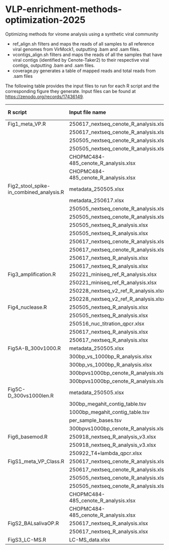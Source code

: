 # VLP-enrichment-methods-optimization-2025
Optimizing methods for virome analysis using a synthetic viral community
- ref_align.sh filters and maps the reads of all samples to all reference viral genomes from VirMock1, outputting .bam and .sam files. 
- vcontigs_align.sh filters and maps the reads of all the samples that have viral contigs (identified by Cenote-Taker2) to their respective viral contigs, outputting .bam and .sam files.
- coverage.py generates a table of mapped reads and total reads from .sam files

The following table provides the input files to run for each R script and the corresponding figure they generate. Input files can be found at https://zenodo.org/records/17436149.

| R script                                | Input file name                       | sheet name           | Figure generated   |
|:----------------------------------------|:--------------------------------------|:---------------------|:-------------------|
| Fig1_meta_VP.R                          | 250617_nextseq_cenote_R_analysis.xlsx | cenote_result        | Fig1               |
|                                         | 250617_nextseq_cenote_R_analysis.xlsx | viral_percentage     |                    |
|                                         | 250505_nextseq_cenote_R_analysis.xlsx | cenote_result        |                    |
|                                         | 250505_nextseq_cenote_R_analysis.xlsx | viral_percentage     |                    |
|                                         | CHOPMC484-485_cenote_R_analysis.xlsx  | cenote_result        |                    |
|                                         | CHOPMC484-485_cenote_R_analysis.xlsx  | viral_percentage     |                    |
| Fig2_stool_spike-in_combined_analysis.R | metadata_250505.xlsx                  | NA                   | Fig2               |
|                                         | metadata_250617.xlsx                  | NA                   |                    |
|                                         | 250505_nextseq_cenote_R_analysis.xlsx | cenote_result        |                    |
|                                         | 250505_nextseq_cenote_R_analysis.xlsx | viral_percentage     |                    |
|                                         | 250505_nextseq_R_analysis.xlsx        | ref_viral_analysis   |                    |
|                                         | 250505_nextseq_R_analysis.xlsx        | ref_viral_percentage |                    |
|                                         | 250617_nextseq_cenote_R_analysis.xlsx | cenote_result        |                    |
|                                         | 250617_nextseq_cenote_R_analysis.xlsx | viral_percentage     |                    |
|                                         | 250617_nextseq_R_analysis.xlsx        | ref_viral_analysis   |                    |
|                                         | 250617_nextseq_R_analysis.xlsx        | ref_viral_percentage |                    |
| Fig3_amplification.R                    | 250221_miniseq_ref_R_analysis.xlsx    | ref_viral_analysis   | Fig3               |
|                                         | 250221_miniseq_ref_R_analysis.xlsx    | ref_viral_percentage |                    |
|                                         | 250228_nextseq_v2_ref_R_analysis.xlsx | ref_viral_analysis   |                    |
|                                         | 250228_nextseq_v2_ref_R_analysis.xlsx | ref_viral_percentage |                    |
| Fig4_nuclease.R                         | 250505_nextseq_R_analysis.xlsx        | ref_viral_analysis   | Fig4               |
|                                         | 250505_nextseq_R_analysis.xlsx        | ref_viral_percentage |                    |
|                                         | 250516_nuc_titration_qpcr.xlsx        | NA                   |                    |
|                                         | 250617_nextseq_R_analysis.xlsx        | ref_viral_analysis   |                    |
|                                         | 250617_nextseq_R_analysis.xlsx        | ref_viral_percentage |                    |
| Fig5A-B_300v1000.R                      | metadata_250505.xlsx                  | NA                   | Fig5A-B            |
|                                         | 300bp_vs_1000bp_R_analysis.xlsx       | ref_viral_analysis   |                    |
|                                         | 300bp_vs_1000bp_R_analysis.xlsx       | ref_viral_percentage |                    |
|                                         | 300bpvs1000bp_cenote_R_analysis.xlsx  | cenote_result        |                    |
|                                         | 300bpvs1000bp_cenote_R_analysis.xlsx  | viral_percentage     |                    |
| Fig5C-D_300vs1000len.R                  | metadata_250505.xlsx                  | NA                   | Fig5C-D            |
|                                         | 300bp_megahit_contig_table.tsv        | NA                   |                    |
|                                         | 1000bp_megahit_contig_table.tsv       | NA                   |                    |
|                                         | per_sample_bases.tsv                  | NA                   |                    |
|                                         | 300bpvs1000bp_cenote_R_analysis.xlsx  | cenote_result        |                    |
| Fig6_basemod.R                          | 250918_nextseq_R_analysis_v3.xlsx     | ref_viral_analysis   | Fig6               |
|                                         | 250918_nextseq_R_analysis_v3.xlsx     | ref_viral_percentage |                    |
|                                         | 250922_T4+lambda_qpcr.xlsx            | NA                   |                    |
| FigS1_meta_VP_Class.R                   | 250617_nextseq_cenote_R_analysis.xlsx | cenote_result        | Fig S1             |
|                                         | 250617_nextseq_cenote_R_analysis.xlsx | viral_percentage     |                    |
|                                         | 250505_nextseq_cenote_R_analysis.xlsx | cenote_result        |                    |
|                                         | 250505_nextseq_cenote_R_analysis.xlsx | viral_percentage     |                    |
|                                         | CHOPMC484-485_cenote_R_analysis.xlsx  | cenote_result        |                    |
|                                         | CHOPMC484-485_cenote_R_analysis.xlsx  | viral_percentage     |                    |
| FigS2_BALsalivaOP.R                     | 250617_nextseq_R_analysis.xlsx        | ref_viral_analysis   | Fig S2             |
|                                         | 250617_nextseq_R_analysis.xlsx        | ref_viral_percentage |                    |
| FigS3_LC-MS.R                           | LC-MS_data.xlsx                       | NA                   | Fig S3             |
